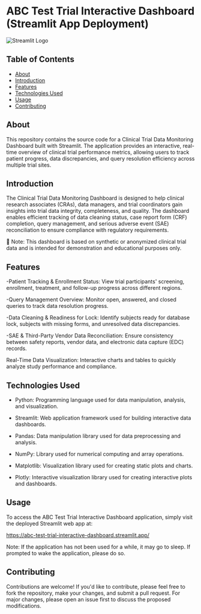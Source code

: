 # ABC Test Trial Interactive Dashboard (Streamlit App Deployment)
![Streamlit Logo](https://www.streamlit.io/images/brand/streamlit-logo-secondary-colormark-darktext.png)

## Table of Contents

- [About](#about)
- [Introduction](#introduction)
- [Features](#features)
- [Technologies Used](#technologies-used)
- [Usage](#usage)
- [Contributing](#contributing)

## About
This repository contains the source code for a Clinical Trial Data Monitoring Dashboard built with Streamlit. The application provides an interactive, real-time overview of clinical trial performance metrics, allowing users to track patient progress, data discrepancies, and query resolution efficiency across multiple trial sites.

## Introduction
The Clinical Trial Data Monitoring Dashboard is designed to help clinical research associates (CRAs), data managers, and trial coordinators gain insights into trial data integrity, completeness, and quality. The dashboard enables efficient tracking of data cleaning status, case report form (CRF) completion, query management, and serious adverse event (SAE) reconciliation to ensure compliance with regulatory requirements.

📌 Note: This dashboard is based on synthetic or anonymized clinical trial data and is intended for demonstration and educational purposes only.

## Features
-Patient Tracking & Enrollment Status:
View trial participants' screening, enrollment, treatment, and follow-up progress across different regions.

-Query Management Overview:
Monitor open, answered, and closed queries to track data resolution progress.

-Data Cleaning & Readiness for Lock:
Identify subjects ready for database lock, subjects with missing forms, and unresolved data discrepancies.

-SAE & Third-Party Vendor Data Reconciliation:
Ensure consistency between safety reports, vendor data, and electronic data capture (EDC) records.

Real-Time Data Visualization:
Interactive charts and tables to quickly analyze study performance and compliance.

## Technologies Used
- Python: Programming language used for data manipulation, analysis, and visualization.

- Streamlit: Web application framework used for building interactive data dashboards.

- Pandas: Data manipulation library used for data preprocessing and analysis.

- NumPy: Library used for numerical computing and array operations.

- Matplotlib: Visualization library used for creating static plots and charts.

- Plotly: Interactive visualization library used for creating interactive plots and dashboards.


## Usage

To access the ABC Test Trial Interactive Dashboard application, simply visit the deployed Streamlit web app at:

https://abc-test-trial-interactive-dashboard.streamlit.app/

Note: If the application has not been used for a while, it may go to sleep. If prompted to wake the application, please do so.

## Contributing

Contributions are welcome! If you'd like to contribute, please feel free to fork the repository, make your changes, and submit a pull request. For major changes, please open an issue first to discuss the proposed modifications.

